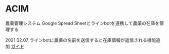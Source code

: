 # ACIM
農薬管理システム
Google Spread Sheetとラインbotを連携して農薬の在庫を管理する

2021.02.07
ラインbotに農薬の名前を送信すると在庫情報が返信される機能追加
[ガイド](./movie/RPReplay_Final1612632614.mov)